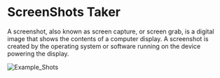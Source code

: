 # ScreenShots Taker
 A screenshot, also known as screen capture, or screen grab, is a digital image that shows the contents of a computer display. A screenshot is created by the operating system or software running on the device powering the display.

![Example_Shots](https://user-images.githubusercontent.com/60054130/122642183-c04a7680-d126-11eb-9fa4-dc1472c029ae.png)
